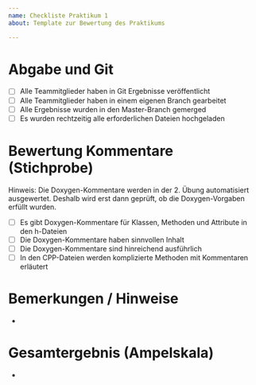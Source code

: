 ```yaml
---
name: Checkliste Praktikum 1
about: Template zur Bewertung des Praktikums

---
```


# Abgabe und Git
- [ ] Alle Teammitglieder haben in Git Ergebnisse veröffentlicht
- [ ] Alle Teammitglieder haben in einem eigenen Branch gearbeitet
- [ ] Alle Ergebnisse wurden in den Master-Branch gemerged
- [ ] Es wurden rechtzeitig alle erforderlichen Dateien hochgeladen

# Bewertung Kommentare (Stichprobe)
Hinweis: Die Doxygen-Kommentare werden in der 2. Übung automatisiert ausgewertet. Deshalb wird erst dann geprüft, ob die Doxygen-Vorgaben erfüllt wurden.

- [ ] Es gibt Doxygen-Kommentare für Klassen, Methoden und Attribute in den h-Dateien
- [ ] Die Doxygen-Kommentare haben sinnvollen Inhalt
- [ ] Die Doxygen-Kommentare sind hinreichend ausführlich
- [ ] In den CPP-Dateien werden komplizierte Methoden mit Kommentaren erläutert

# Bemerkungen / Hinweise
- 

# Gesamtergebnis (Ampelskala)
- 